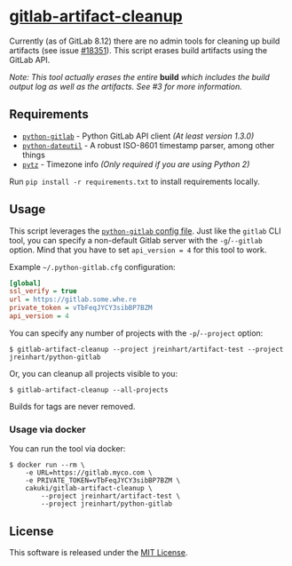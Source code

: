 [gitlab-artifact-cleanup]
=========================

Currently (as of GitLab 8.12) there are no admin tools for cleaning up
build artifacts (see issue [#18351]). This script erases build artifacts
using the GitLab API.

*Note: This tool actually erases the entire* **build** *which includes the build
output log as well as the artifacts. See #3 for more information.*


## Requirements
- [`python-gitlab`] - Python GitLab API client *(At least version 1.3.0)*
- [`python-dateutil`] - A robust ISO-8601 timestamp parser, among other things
- [`pytz`] - Timezone info *(Only required if you are using Python 2)*

Run `pip install -r requirements.txt` to install requirements locally.

## Usage
This script leverages the [`python-gitlab` config file][python-gitlab-config].
Just like the `gitlab` CLI tool, you can specify a non-default Gitlab server
with the `-g`/`--gitlab` option. Mind that you have to set `api_version = 4`
for this tool to work.

Example `~/.python-gitlab.cfg` configuration:

```ini
[global]
ssl_verify = true
url = https://gitlab.some.whe.re
private_token = vTbFeqJYCY3sibBP7BZM
api_version = 4
```

You can specify any number of projects with the `-p`/`--project` option:

    $ gitlab-artifact-cleanup --project jreinhart/artifact-test --project jreinhart/python-gitlab

Or, you can cleanup all projects visible to you:

    $ gitlab-artifact-cleanup --all-projects

Builds for tags are never removed.

### Usage via docker

You can run the tool via docker:

    $ docker run --rm \
        -e URL=https://gitlab.myco.com \
        -e PRIVATE_TOKEN=vTbFeqJYCY3sibBP7BZM \
        cakuki/gitlab-artifact-cleanup \
            --project jreinhart/artifact-test \
            --project jreinhart/python-gitlab

## License

This software is released under the [MIT License](https://opensource.org/licenses/MIT).


[gitlab-artifact-cleanup]: https://gitlab.com/JonathonReinhart/gitlab-artifact-cleanup

[#18351]: https://gitlab.com/gitlab-org/gitlab-ce/issues/18351
[d4a24a5c4d]: https://github.com/gpocentek/python-gitlab/commit/d4a24a5c4dc54ac03b917723347047e3995afcc9

[`python-gitlab`]: https://github.com/gpocentek/python-gitlab
[python-gitlab-config]: http://python-gitlab.readthedocs.io/en/stable/cli.html#configuration
[`python-dateutil`]: https://dateutil.readthedocs.io/en/stable/
[`pytz`]: http://pythonhosted.org/pytz/
